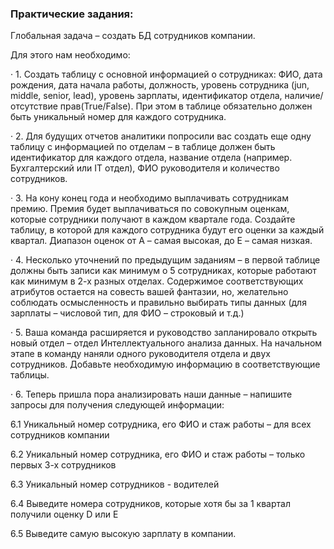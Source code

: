 ### Практические задания:

Глобальная задача – создать БД сотрудников компании.

Для этого нам необходимо:

·        1. Создать таблицу с основной информацией о сотрудниках: ФИО, дата рождения, дата начала работы, должность, уровень сотрудника (jun, middle, senior, lead), уровень зарплаты, идентификатор отдела, наличие/отсутствие прав(True/False). При этом в таблице обязательно должен быть уникальный номер для каждого сотрудника.

·        2. Для будущих отчетов аналитики попросили вас создать еще одну таблицу с информацией по отделам – в таблице должен быть идентификатор для каждого отдела, название отдела (например. Бухгалтерский или IT отдел), ФИО руководителя и количество сотрудников.

·        3. На кону конец года и необходимо выплачивать сотрудникам премию. Премия будет выплачиваться по совокупным оценкам, которые сотрудники получают в каждом квартале года. Создайте таблицу, в которой для каждого сотрудника будут его оценки за каждый квартал. Диапазон оценок от A – самая высокая, до E – самая низкая.

·        4. Несколько уточнений по предыдущим заданиям – в первой таблице должны быть записи как минимум о 5 сотрудниках, которые работают как минимум в 2-х разных отделах. Содержимое соответствующих атрибутов остается на совесть вашей фантазии, но, желательно соблюдать осмысленность и правильно выбирать типы данных (для зарплаты – числовой тип, для ФИО – строковый и т.д.)

·        5. Ваша команда расширяется и руководство запланировало открыть новый отдел – отдел Интеллектуального анализа данных. На начальном этапе в команду наняли одного руководителя отдела и двух сотрудников. Добавьте необходимую информацию в соответствующие таблицы.

·        6. Теперь пришла пора анализировать наши данные – напишите запросы для получения следующей информации:

6.1 Уникальный номер сотрудника, его ФИО и стаж работы – для всех сотрудников компании

6.2 Уникальный номер сотрудника, его ФИО и стаж работы – только первых 3-х сотрудников

6.3 Уникальный номер сотрудников - водителей

6.4 Выведите номера сотрудников, которые хотя бы за 1 квартал получили оценку D или E

6.5 Выведите самую высокую зарплату в компании.